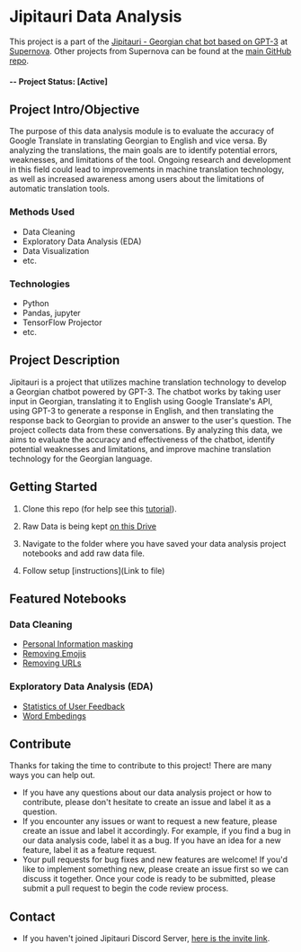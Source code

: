 # Jipitauri Data Analysis
This project is a part of the [Jipitauri - Georgian chat bot based on GPT-3](https://github.com/supernova-ge/Jipitauri) at [Supernova](https://www.supernova.ge/en).  Other projects from Supernova can be found at the [main GitHub repo](https://github.com/supernova-ge).

#### -- Project Status: [Active]

## Project Intro/Objective
The purpose of this data analysis module is to evaluate the accuracy of Google Translate in translating Georgian to English and vice versa. By analyzing the translations, the main goals are to identify potential errors, weaknesses, and limitations of the tool. Ongoing research and development in this field could lead to improvements in machine translation technology, as well as increased awareness among users about the limitations of automatic translation tools.

### Methods Used
* Data Cleaning
* Exploratory Data Analysis (EDA)
* Data Visualization
* etc.

### Technologies 
* Python
* Pandas, jupyter
* TensorFlow Projector
* etc. 

## Project Description
Jipitauri is a project that utilizes machine translation technology to develop a Georgian chatbot powered by GPT-3. The chatbot works by taking user input in Georgian, translating it to English using Google Translate's API, using GPT-3 to generate a response in English, and then translating the response back to Georgian to provide an answer to the user's question. The project collects data from these conversations. By analyzing this data, we aims to evaluate the accuracy and effectiveness of the chatbot, identify potential weaknesses and limitations, and improve machine translation technology for the Georgian language. 

## Getting Started

1. Clone this repo (for help see this [tutorial](https://help.github.com/articles/cloning-a-repository/)).
2. Raw Data is being kept [on this Drive](https://drive.google.com/drive/folders/1D_D0woqB7H1iQpakBOqM2P4PPyhCpVdj?usp=share_link)   
3. Navigate to the folder where you have saved your data analysis project notebooks and add raw data file.

4. Follow setup [instructions](Link to file)

## Featured Notebooks

### Data Cleaning
* [Personal Information masking](https://github.com/anajobava/JOBACOPY-JipitauriDataAnalise/blob/main/src/data/masking_personal_info.ipynb)
* [Removing Emojis](https://github.com/anajobava/JOBACOPY-JipitauriDataAnalise/blob/main/src/data/remove_emojis.ipynb)
* [Removing URLs](https://github.com/anajobava/JOBACOPY-JipitauriDataAnalise/blob/main/src/data/remove_urls.ipynb)

### Exploratory Data Analysis (EDA)
* [Statistics of User Feedback](link)
* [Word Embedings](link)

## Contribute
Thanks for taking the time to contribute to this project! There are many ways you can help out.

* If you have any questions about our data analysis project or how to contribute, please don't hesitate to create an issue and label it as a question. 
* If you encounter any issues or want to request a new feature, please create an issue and label it accordingly. For example, if you find a bug in our data analysis code, label it as a bug. If you have an idea for a new feature, label it as a feature request.
* Your pull requests for bug fixes and new features are welcome! If you'd like to implement something new, please create an issue first so we can discuss it together. Once your code is ready to be submitted, please submit a pull request to begin the code review process.

## Contact
* If you haven't joined Jipitauri Discord Server, [here is the invite link](https://discord.gg/jkDJV22n).
